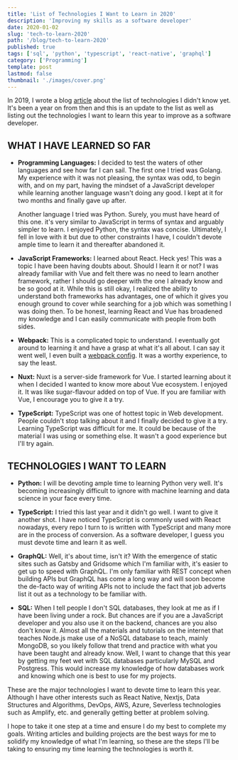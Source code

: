 ```yaml
---
title: 'List of Technologies I Want to Learn in 2020'
description: 'Improving my skills as a software developer'
date: 2020-01-02
slug: 'tech-to-learn-2020'
path: '/blog/tech-to-learn-2020'
published: true
tags: ['sql', 'python', 'typescript', 'react-native', 'graphql']
category: ['Programming']
template: post
lastmod: false
thumbnail: './images/cover.png'
---
```


In 2019, I wrote a blog [article](./things-I-don't-know) about the list of technologies I didn't know yet. It's been a year on from then and this is an update to the list as well as listing out the technologies I want to learn this year to improve as a software developer.

## WHAT I HAVE LEARNED SO FAR

- **Programming Languages:** I decided to test the waters of other languages and see how far I can sail. The first one I tried was Golang. My experience with it was not pleasing, the syntax was odd, to begin with, and on my part, having the mindset of a JavaScript developer while learning another language wasn't doing any good. I kept at it for two months and finally gave up after.

  Another language I tried was Python. Surely, you must have heard of this one. it's very similar to JavaScript in terms of syntax and arguably simpler to learn. I enjoyed Python, the syntax was concise. Ultimately, I fell in love with it but due to other constraints I have, I couldn't devote ample time to learn it and thereafter abandoned it.

- **JavaScript Frameworks:** I learned about React. Heck yes! This was a topic I have been having doubts about. Should I learn it or not? I was already familiar with Vue and felt there was no need to learn another framework, rather I should go deeper with the one I already know and be so good at it. While this is still okay, I realized the ability to understand both frameworks has advantages, one of which it gives you enough ground to cover while searching for a job which was something I was doing then. To be honest, learning React and Vue has broadened my knowledge and I can easily communicate with people from both sides.

- **Webpack:** This is a complicated topic to understand. I eventually got around to learning it and have a grasp at what it's all about. I can say it went well, I even built a [webpack config](https://github.com/peoray/webpack-config). It was a worthy experience, to say the least.

- **Nuxt:** Nuxt is a server-side framework for Vue. I started learning about it when I decided I wanted to know more about Vue ecosystem. I enjoyed it. It was like sugar-flavour added on top of Vue. If you are familiar with Vue, I encourage you to give it a try.

- **TypeScript:** TypeScript was one of hottest topic in Web development. People couldn't stop talking about it and I finally decided to give it a try. Learning TypeScript was difficult for me. It could be because of the material I was using or something else. It wasn't a good experience but I'll try again.

## TECHNOLOGIES I WANT TO LEARN

- **Python:** I will be devoting ample time to learning Python very well. It's becoming increasingly difficult to ignore with machine learning and data science in your face every time.

- **TypeScript:** I tried this last year and it didn't go well. I want to give it another shot. I have noticed TypeScript is commonly used with React nowadays, every repo I turn to is written with TypeScript and many more are in the process of conversion. As a software developer, I guess you must devote time and learn it as well.

- **GraphQL:** Well, it's about time, isn't it? With the emergence of static sites such as Gatsby and Gridsome which I'm familiar with, it's easier to get up to speed with GraphQL. I'm only familiar with REST concept when building APIs but GraphQL has come a long way and will soon become the de-facto way of writing APIs not to include the fact that job adverts list it out as a technology to be familiar with.

- **SQL:** When I tell people I don't SQL databases, they look at me as if I have been living under a rock. But chances are if you are a JavaScript developer and you also use it on the backend, chances are you also don't know it. Almost all the materials and tutorials on the internet that teaches Node.js make use of a NoSQL database to teach, mainly MongoDB, so you likely follow that trend and practice with what you have been taught and already know. Well, I want to change that this year by getting my feet wet with SQL databases particularly MySQL and Postgress. This would increase my knowledge of how databases work and knowing which one is best to use for my projects.

These are the major technologies I want to devote time to learn this year. Although I have other interests such as React Native, Nextjs, Data Structures and Algorithms, DevOps, AWS, Azure, Severless technologies such as Amplify, etc. and generally getting better at problem solving.

I hope to take it one step at a time and ensure I do my best to complete my goals. Writing articles and building projects are the best ways for me to solidify my knowledge of what I'm learning, so these are the steps I'll be taking to ensuring my time learning the technologies is worth it.
